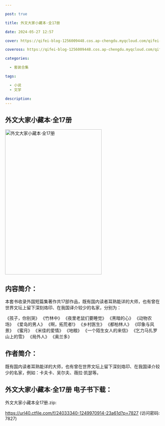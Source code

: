 ```yaml
---

post: true

title: 外文大家小藏本·全17册

date: 2024-05-27 12:57

cover: https://qifei-blog-1256009448.cos.ap-chengdu.myqcloud.com/qifei-blog/65ffec2a9f345e8d03d8b210.jpg

coveross: https://qifei-blog-1256009448.cos.ap-chengdu.myqcloud.com/qifei-blog/65ffec2a9f345e8d03d8b210.jpg

categories:

  - 套装合集

tags:

  - 小说
  - 文学

description:
---
```


## 外文大家小藏本·全17册
<img alt="外文大家小藏本·全17册 " class="aligncenter loaded" data-was-processed="true" decoding="async" fetchpriority="high" height="471" src="https://qifei-blog-1256009448.cos.ap-chengdu.myqcloud.com/qifei-blog/65ffec2a9f345e8d03d8b210.jpg" style="cursor: zoom-in;" width="314"/>

## 内容简介：

本套书收录外国短篇集著作共17部作品，既有国内读者耳熟能详的大师，也有曾在世界文坛上留下深刻烙印、在我国译介较少的名家，分别为：<br/>

《孩子，你别哭》 《竹林中》 《夜里老鼠们要睡觉》 《黑暗的心》 《动物农场》 《爱岛的男人》 《啊，拓荒者!》 《乡村医生》 《都柏林人》 《印象与风景》 《蜜月》 《米佳的爱情》 《地粮》 《一个陌生女人的来信》 《乞力马扎罗山上的雪》 《局外人》 《奥兰多》

## 作者简介：

既有国内读者耳熟能详的大师，也有曾在世界文坛上留下深刻烙印、在我国译介较少的名家，例如：卡夫卡、吴尔夫、薇拉·凯瑟等。

## 外文大家小藏本·全17册 电子书下载：



外文大家小藏本全17册.zip: 

https://url40.ctfile.com/f/24033340-1249970914-23a61d?p=7827 (访问密码: 7827)
